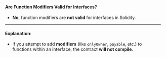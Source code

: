 #### **Are Function Modifiers Valid for Interfaces?**

-   **No**, function modifiers are **not valid** for interfaces in Solidity.

* * * *

#### **Explanation**:

-   If you attempt to add **modifiers** (like `onlyOwner`, `payable`, etc.) to functions within an interface, the contract **will not compile**.